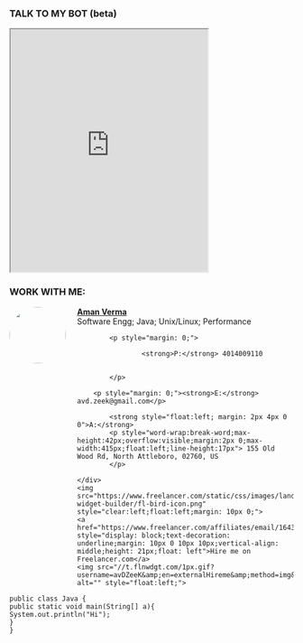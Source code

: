 <script type="text/javascript" src="https://platform.linkedin.com/badges/js/profile.js" async defer></script>
### TALK TO MY BOT (beta)

   <iframe
    allow="microphone;"
    width="350"
    height="430"
    src="https://console.dialogflow.com/api-client/demo/embedded/6f1d5530-c572-4c8a-a0ed-2338b3723ebe">
</iframe>



### WORK WITH ME:

<div>
    <a href="https://www.freelancer.com/affiliates/email/16436893/"><img src="https://cdn6.f-cdn.com/ppic/82591344/logo/16436893/profile_logo_16436893.jpg" style="float: left; margin-right: 20px; margin-bottom:10px; width:100px; max-height: 100px; border-radius: 50%;"></a>
    <div style="min-height:40px;">
        <a style="text-decoration: underline; font-weight: bold;" href="https://www.freelancer.com/affiliates/email/16436893/">Aman Verma</a>
        <p style="margin: 0;margin-bottom: 6px; white-space: nowrap;overflow: hidden">Software Engg; Java; Unix/Linux; Performance</p>
        
            <p style="margin: 0;">
                
                    <strong>P:</strong> 4014009110 
                
                
            </p>
        
        <p style="margin: 0;"><strong>E:</strong> avd.zeek@gmail.com</p>
        
            <strong style="float:left; margin: 2px 4px 0 0">A:</strong>
            <p style="word-wrap:break-word;max-height:42px;overflow:visible;margin:2px 0;max-width:415px;float:left;line-height:17px"> 155 Old Wood Rd, North Attleboro, 02760, US
            </p>
        
    </div>
    <img src="https://www.freelancer.com/static/css/images/landingpage/hireme-widget-builder/fl-bird-icon.png" style="clear:left;float:left;margin: 10px 0;">
    <a href="https://www.freelancer.com/affiliates/email/16436893/" style="display: block;text-decoration: underline;margin: 10px 0 10px 10px;vertical-align: middle;height: 21px;float: left">Hire me on Freelancer.com</a>
    <img src="//t.flnwdgt.com/1px.gif?username=avDZeeK&amp;en=externalHireme&amp;method=img&amp;label=hiremeEmailImpression&amp;ip=96.252.59.246&amp;type=emailSignature" alt="" style="float:left;">
</div>



```
public class Java {
public static void main(String[] a){
System.out.println("Hi");
}
}
```


